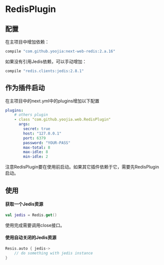 # RedisPlugin

## 配置

在主项目中增加依赖：

```gradle
compile "com.github.yoojia:next-web-redis:2.a.16"
```

如果没有引用Jedis依赖，可以手动增加：

```gradle
compile "redis.clients:jedis:2.8.1"
```

## 作为插件启动

在主项目中的next.yml中的plugins增加以下配置

```yml
plugins:
    # others plugin
    - class "com.github.yoojia.web.RedisPlugin"
      args:
        secret: true
        host: "127.0.0.1"
        port: 6379
        password: "YOUR-PASS"
        max-total: 8
        max-idle: 8
        min-idle: 2
```

注意RedisPlugin要在使用前启动。如果其它插件依赖于它，需要先RedisPlugin启动。

## 使用

#### 获取一个Jedis资源

```kotlin
val jedis = Redis.get()
```

使用完成需要调用close接口。

#### 使用自动关闭的Jedis资源

```kotlin
Resis.auto { jedis->
    // do something with jedis instance
}
```